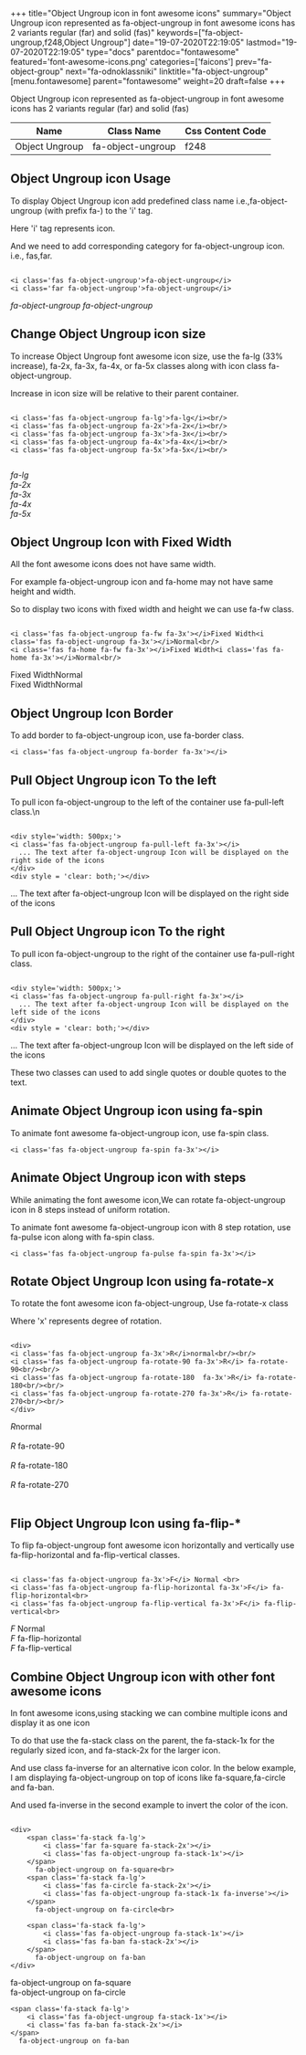 +++
title="Object Ungroup icon in font awesome icons"
summary="Object Ungroup icon represented as fa-object-ungroup in font awesome icons has 2 variants regular (far) and solid (fas)"
keywords=["fa-object-ungroup,f248,Object Ungroup"]
date="19-07-2020T22:19:05"
lastmod="19-07-2020T22:19:05"
type="docs"
parentdoc="fontawesome"
featured='font-awesome-icons.png'
categories=['faicons']
prev="fa-object-group"
next="fa-odnoklassniki"
linktitle="fa-object-ungroup"
[menu.fontawesome]
parent="fontawesome"
weight=20
draft=false
+++


Object Ungroup icon represented as fa-object-ungroup in font awesome icons has 2 variants regular (far) and solid (fas)

<div class='table-responsive'><table class='table'><thead><tr><th>Name</th><th>Class Name</th><th>Css Content Code</th></tr></thead><tbody><tr><td>Object Ungroup</td><td>fa-object-ungroup</td><td>f248</td></tr></tbody></table></div>



## Object Ungroup icon Usage

To display Object Ungroup icon add predefined class name i.e.,fa-object-ungroup (with prefix fa-) to the 'i' tag.

Here 'i' tag represents icon.

And we need to add corresponding category for fa-object-ungroup icon. i.e., fas,far.


```

<i class='fas fa-object-ungroup'>fa-object-ungroup</i>
<i class='far fa-object-ungroup'>fa-object-ungroup</i>
```

<i class='fas fa-object-ungroup'>fa-object-ungroup</i>
<i class='far fa-object-ungroup'>fa-object-ungroup</i>




## Change Object Ungroup icon size
To increase Object Ungroup font awesome icon size, use the fa-lg (33% increase), fa-2x, fa-3x, fa-4x, or fa-5x classes along with icon class fa-object-ungroup.

Increase in icon size will be relative to their parent container. 

```

<i class='fas fa-object-ungroup fa-lg'>fa-lg</i><br/>
<i class='fas fa-object-ungroup fa-2x'>fa-2x</i><br/>
<i class='fas fa-object-ungroup fa-3x'>fa-3x</i><br/>
<i class='fas fa-object-ungroup fa-4x'>fa-4x</i><br/>
<i class='fas fa-object-ungroup fa-5x'>fa-5x</i><br/>
            
```

<i class='fas fa-object-ungroup fa-lg'>fa-lg</i><br/>
<i class='fas fa-object-ungroup fa-2x'>fa-2x</i><br/>
<i class='fas fa-object-ungroup fa-3x'>fa-3x</i><br/>
<i class='fas fa-object-ungroup fa-4x'>fa-4x</i><br/>
<i class='fas fa-object-ungroup fa-5x'>fa-5x</i><br/>
            



## Object Ungroup Icon with Fixed Width 

All the font awesome icons does not have same width.

For example fa-object-ungroup icon and fa-home may not have same height and width.

So to display two icons with fixed width and height we can use fa-fw class.


```

<i class='fas fa-object-ungroup fa-fw fa-3x'></i>Fixed Width<i class='fas fa-object-ungroup fa-3x'></i>Normal<br/>
<i class='fas fa-home fa-fw fa-3x'></i>Fixed Width<i class='fas fa-home fa-3x'></i>Normal<br/>
```

<i class='fas fa-object-ungroup fa-fw fa-3x'></i>Fixed Width<i class='fas fa-object-ungroup fa-3x'></i>Normal<br/>
<i class='fas fa-home fa-fw fa-3x'></i>Fixed Width<i class='fas fa-home fa-3x'></i>Normal<br/>



## Object Ungroup Icon Border 

To add border to fa-object-ungroup icon, use fa-border class.


```
<i class='fas fa-object-ungroup fa-border fa-3x'></i>

```
<i class='fas fa-object-ungroup fa-border fa-3x'></i>





## Pull Object Ungroup icon To the left

To pull icon fa-object-ungroup to the left of the container use fa-pull-left class.\n

```

<div style='width: 500px;'>
<i class='fas fa-object-ungroup fa-pull-left fa-3x'></i>
  ... The text after fa-object-ungroup Icon will be displayed on the right side of the icons
</div>
<div style = 'clear: both;'></div>
```

<div style='width: 500px;'>
<i class='fas fa-object-ungroup fa-pull-left fa-3x'></i>
  ... The text after fa-object-ungroup Icon will be displayed on the right side of the icons
</div>
<div style = 'clear: both;'></div>




## Pull Object Ungroup icon To the right
To pull icon fa-object-ungroup to the right of the container use fa-pull-right class.

```

<div style='width: 500px;'>
<i class='fas fa-object-ungroup fa-pull-right fa-3x'></i>
  ... The text after fa-object-ungroup Icon will be displayed on the left side of the icons
</div>
<div style = 'clear: both;'></div>
```

<div style='width: 500px;'>
<i class='fas fa-object-ungroup fa-pull-right fa-3x'></i>
  ... The text after fa-object-ungroup Icon will be displayed on the left side of the icons
</div>
<div style = 'clear: both;'></div>

These two classes can used to add single quotes or double quotes to the text.


## Animate Object Ungroup icon using fa-spin
To animate font awesome fa-object-ungroup icon, use fa-spin class.

```
<i class='fas fa-object-ungroup fa-spin fa-3x'></i>
```
<i class='fas fa-object-ungroup fa-spin fa-3x'></i>




## Animate Object Ungroup icon with steps
While animating the font awesome icon,We can rotate fa-object-ungroup icon in 8 steps instead of uniform rotation.

To animate font awesome fa-object-ungroup icon with 8 step rotation, use fa-pulse icon along with fa-spin class.


```
<i class='fas fa-object-ungroup fa-pulse fa-spin fa-3x'></i>

```
<i class='fas fa-object-ungroup fa-pulse fa-spin fa-3x'></i>





## Rotate Object Ungroup Icon using fa-rotate-x
To rotate the font awesome icon fa-object-ungroup, Use fa-rotate-x class

Where 'x' represents degree of rotation.


```

<div>
<i class='fas fa-object-ungroup fa-3x'>R</i>normal<br/><br/>
<i class='fas fa-object-ungroup fa-rotate-90 fa-3x'>R</i> fa-rotate-90<br/><br/> 
<i class='fas fa-object-ungroup fa-rotate-180  fa-3x'>R</i> fa-rotate-180<br/><br/> 
<i class='fas fa-object-ungroup fa-rotate-270 fa-3x'>R</i> fa-rotate-270<br/><br/>
</div>
```

<div>
<i class='fas fa-object-ungroup fa-3x'>R</i>normal<br/><br/>
<i class='fas fa-object-ungroup fa-rotate-90 fa-3x'>R</i> fa-rotate-90<br/><br/> 
<i class='fas fa-object-ungroup fa-rotate-180  fa-3x'>R</i> fa-rotate-180<br/><br/> 
<i class='fas fa-object-ungroup fa-rotate-270 fa-3x'>R</i> fa-rotate-270<br/><br/>
</div>




## Flip Object Ungroup Icon using fa-flip-*
To flip fa-object-ungroup font awesome icon horizontally and vertically use fa-flip-horizontal and fa-flip-vertical classes. 

```

<i class='fas fa-object-ungroup fa-3x'>F</i> Normal <br>
<i class='fas fa-object-ungroup fa-flip-horizontal fa-3x'>F</i> fa-flip-horizontal<br>
<i class='fas fa-object-ungroup fa-flip-vertical fa-3x'>F</i> fa-flip-vertical<br>
```

<i class='fas fa-object-ungroup fa-3x'>F</i> Normal <br>
<i class='fas fa-object-ungroup fa-flip-horizontal fa-3x'>F</i> fa-flip-horizontal<br>
<i class='fas fa-object-ungroup fa-flip-vertical fa-3x'>F</i> fa-flip-vertical<br>




## Combine Object Ungroup icon with other font awesome icons
In font awesome icons,using stacking we can combine multiple icons and display it as one icon 

To do that use the fa-stack class on the parent, the fa-stack-1x for the regularly sized icon, and fa-stack-2x for the larger icon.

And use class fa-inverse for an alternative icon color. 
In the below example, I am displaying fa-object-ungroup on top of icons like fa-square,fa-circle and fa-ban.

And used fa-inverse in the second example to invert the color of the icon.

```

<div>
    <span class='fa-stack fa-lg'>
        <i class='far fa-square fa-stack-2x'></i>
        <i class='fas fa-object-ungroup fa-stack-1x'></i>
    </span>
      fa-object-ungroup on fa-square<br>
    <span class='fa-stack fa-lg'>
        <i class='fas fa-circle fa-stack-2x'></i>
        <i class='fas fa-object-ungroup fa-stack-1x fa-inverse'></i>
    </span>
      fa-object-ungroup on fa-circle<br>

    <span class='fa-stack fa-lg'>
        <i class='fas fa-object-ungroup fa-stack-1x'></i>
        <i class='fas fa-ban fa-stack-2x'></i>
    </span>
      fa-object-ungroup on fa-ban
</div>
```

<div>
    <span class='fa-stack fa-lg'>
        <i class='far fa-square fa-stack-2x'></i>
        <i class='fas fa-object-ungroup fa-stack-1x'></i>
    </span>
      fa-object-ungroup on fa-square<br>
    <span class='fa-stack fa-lg'>
        <i class='fas fa-circle fa-stack-2x'></i>
        <i class='fas fa-object-ungroup fa-stack-1x fa-inverse'></i>
    </span>
      fa-object-ungroup on fa-circle<br>

    <span class='fa-stack fa-lg'>
        <i class='fas fa-object-ungroup fa-stack-1x'></i>
        <i class='fas fa-ban fa-stack-2x'></i>
    </span>
      fa-object-ungroup on fa-ban
</div>







